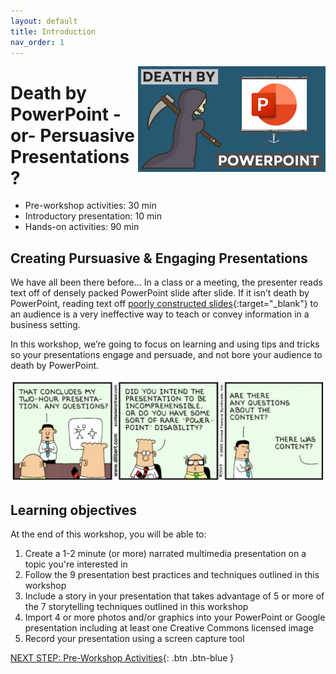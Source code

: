 ```yaml
---
layout: default
title: Introduction 
nav_order: 1
---
```

<img src="images/death-by-powerpoint.png" style="float:right;width:300px;" alt="image description">

# Death by PowerPoint -or- Persuasive Presentations?

- Pre-workshop activities: 30 min 
- Introductory presentation: 10 min
- Hands-on activities: 90 min

## Creating Pursuasive & Engaging Presentations 

We have all been there before… In a class or a meeting, the presenter reads text off of densely packed PowerPoint slide after slide. If it isn’t death by PowerPoint, reading text off [poorly constructed slides](https://www.pcworld.idg.com.au/slideshow/366369/world-worst-powerpoint-presentations/){:target="_blank"} to an audience is a very ineffective way to teach or convey information in a business setting. 

In this workshop, we’re going to focus on learning and using tips and tricks so your presentations engage and persuade, and not bore your audience to death by PowerPoint.

<img src="images/power-point-disability.png" style="width:800px;" alt="Dilbert's Power Point disability cartoon">

## Learning objectives

At the end of this workshop, you will be able to:

1. Create a 1-2 minute (or more) narrated multimedia presentation on a topic you're interested in
2. Follow the 9 presentation best practices and techniques outlined in this workshop
3. Include a story in your presentation that takes advantage of 5 or more of the 7 storytelling techniques outlined in this workshop
4. Import 4 or more photos and/or graphics into your PowerPoint or Google presentation including at least one Creative Commons licensed image
5. Record your presentation using a screen capture tool
 
[NEXT STEP: Pre-Workshop Activities](pre-workshop.html){: .btn .btn-blue }
